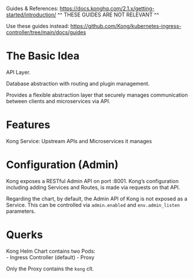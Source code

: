 Guides & References: https://docs.konghq.com/2.1.x/getting-started/introduction/
^^ THESE GUIDES ARE NOT RELEVANT ^^

Use these guides instead: https://github.com/Kong/kubernetes-ingress-controller/tree/main/docs/guides

# The Basic Idea

API Layer.

Database abstraction with routing and plugin management.

Provides a flexible abstraction layer that 
securely manages communication between 
clients and microservices via API.

# Features

Kong Service: Upstream APIs and Microservices it manages

# Configuration (Admin)

Kong exposes a RESTful Admin API on port :8001.
Kong’s configuration including adding Services and Routes, 
is made via requests on that API.

Regarding the chart, by default, the Admin API of Kong is not exposed as a Service. 
This can be controlled via `admin.enabled` and `env.admin_listen` parameters.

# Querks

Kong Helm Chart contains two Pods:                            
    - Ingress Controller (default)
    - Proxy
   
Only the Proxy contains the `kong` clt.
